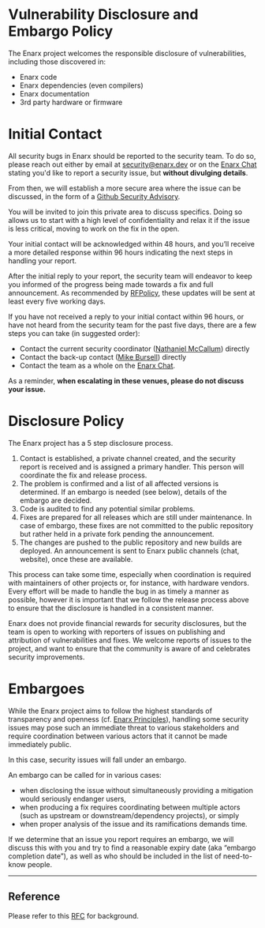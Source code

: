 # Vulnerability Disclosure and Embargo Policy

The Enarx project welcomes the responsible disclosure of vulnerabilities, including those discovered in:
- Enarx code
- Enarx dependencies (even compilers)
- Enarx documentation
- 3rd party hardware or firmware

# Initial Contact

All security bugs in Enarx should be reported to the security team. 
To do so, please reach out either by email at security@enarx.dev or on the
[Enarx Chat](https://chat.enarx.dev) stating you'd like to report a security
issue, but **without divulging details**.

From then, we will establish a more secure area where the issue can be
discussed, in the form of a 
[Github Security Advisory](https://help.github.com/en/github/managing-security-vulnerabilities/about-github-security-advisories).

You will be invited to join this private area to discuss specifics. Doing so 
allows us to start with a high level of confidentiality and relax it if the 
issue is less critical, moving to work on the fix in the open.

Your initial contact will be acknowledged within 48 hours, and you’ll receive 
a more detailed response within 96 hours indicating the next steps in handling 
your report.

After the initial reply to your report, the security team  will endeavor to 
keep you informed of the progress being made towards a fix and full 
announcement. As recommended by 
[RFPolicy](https://dl.packetstormsecurity.net/papers/general/rfpolicy-2.0.txt),
 these updates will be sent at least every five working days.

If you have not received a reply to your initial contact within 96 hours, or
have not heard from the security team for the past five days, there are a few
steps you can take (in suggested order):
- Contact the current security coordinator ([Nathaniel McCallum](https://github.com/npmccallum)) directly
- Contact the back-up contact ([Mike Bursell](https://github.com/mikecamel)) directly  
- Contact the team as a whole on the [Enarx Chat](https://chat.enarx.dev).

As a reminder, **when escalating in these venues, please do not discuss your
issue.** 


# Disclosure Policy

The Enarx project has a 5 step disclosure process.
1. Contact is established, a private channel created, and the security report 
is received and is assigned a primary handler. This person will coordinate the fix and release process.
2. The problem is confirmed and a list of all affected versions is determined. If an embargo is needed (see below), details of the embargo are decided.
3. Code is audited to find any potential similar problems.
4. Fixes are prepared for all releases which are still under maintenance. In case of embargo, these fixes are not committed to the public repository but rather held in a private fork pending the announcement.
5. The changes are pushed to the public repository and new builds are deployed.
  An announcement is sent to Enarx public channels (chat, website), once
  these are available.

This process can take some time, especially when coordination is required 
with maintainers of other projects or, for instance, with hardware vendors. 
Every effort will be made to handle the bug in as timely a manner as possible, 
however it is important that we follow the release process above to ensure 
that the disclosure is handled in a consistent manner.

Enarx does not provide financial rewards for security disclosures, but the 
team is open to working with reporters of issues on publishing and attribution 
of vulnerabilities and fixes. We welcome reports of issues to the project, 
and want to ensure that the community is aware of and celebrates security 
improvements.

# Embargoes

While the Enarx project aims to follow the highest standards of transparency 
and openness (cf. [Enarx Principles](https://github.com/enarx/enarx/wiki/Design-principles)), 
handling some security issues may pose such an immediate threat to various 
stakeholders and require coordination between various actors that it cannot 
be made immediately public.

In this case, security issues will fall under an embargo.

An embargo can be called for in various cases:
- when disclosing the issue without simultaneously providing a mitigation 
  would seriously endanger users,
- when producing a fix requires coordinating between multiple actors (such as
   upstream or downstream/dependency projects), or simply
- when proper analysis of the issue and its ramifications demands time.

If we determine that an issue you report requires an embargo, we will discuss 
this with you and try to find a reasonable expiry date (aka “embargo 
completion date”), as well as who should be included in the list of 
need-to-know people.


---

## Reference

Please refer to this [RFC](https://github.com/enarx/rfcs/tree/master/00002-vulnerability-disclosure-and-embargo-policy) for background.
